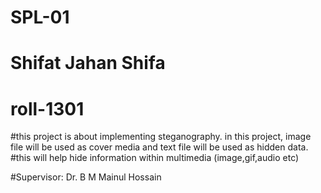 # SPL-01
# Shifat Jahan Shifa
# roll-1301

#this project is about implementing steganography. in this project, image file will be used as cover media and text file will be used as hidden data.
#this will help hide information within multimedia (image,gif,audio etc) 

#Supervisor: Dr. B M Mainul Hossain

